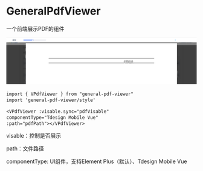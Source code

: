 # GeneralPdfViewer

一个前端展示PDF的组件

![image-20241107094814662](https://raw.githubusercontent.com/Alan1034/PicturesServer/main/PicGo_imgs/202411070951481.png)

```
import { VPdfViewer } from "general-pdf-viewer"
import 'general-pdf-viewer/style'
```

```
<VPdfViewer :visable.sync="pdfVisable"
componentType="Tdesign Mobile Vue"
:path="pdfPath"></VPdfViewer>
```

visable：控制是否展示

path：文件路径

componentType: UI组件，支持Element Plus（默认）、Tdesign Mobile Vue